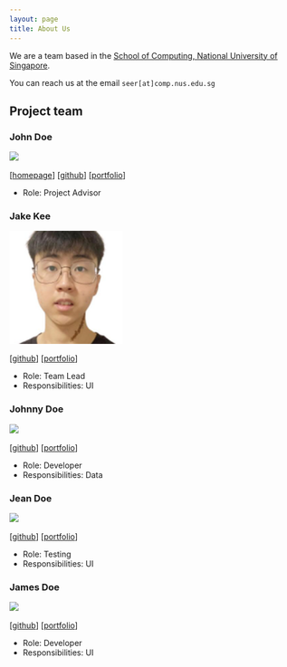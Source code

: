 ```yaml
---
layout: page
title: About Us
---
```


We are a team based in the [School of Computing, National University of Singapore](https://www.comp.nus.edu.sg).

You can reach us at the email `seer[at]comp.nus.edu.sg`

## Project team

### John Doe

<img src="images/johndoe.png" width="200px">

[[homepage](http://www.comp.nus.edu.sg/~damithch)]
[[github](https://github.com/johndoe)]
[[portfolio](team/jakekeech)]

* Role: Project Advisor

### Jake Kee

<img src="images/jakekeech.png" width="200px">

[[github](http://github.com/jakekeech)]
[[portfolio](team/jakekeech.md)]

* Role: Team Lead
* Responsibilities: UI

### Johnny Doe

<img src="images/johndoe.png" width="200px">

[[github](http://github.com/johndoe)] [[portfolio](team/jakekeech)]

* Role: Developer
* Responsibilities: Data

### Jean Doe

<img src="images/johndoe.png" width="200px">

[[github](http://github.com/johndoe)]
[[portfolio](team/jakekeech)]

* Role: Testing
* Responsibilities: UI

### James Doe

<img src="images/johndoe.png" width="200px">

[[github](http://github.com/johndoe)]
[[portfolio](team/jakekeech)]

* Role: Developer
* Responsibilities: UI
